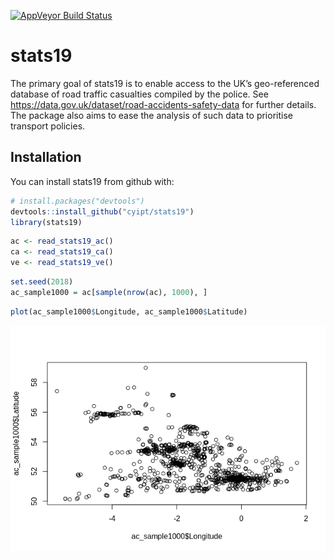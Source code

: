 
[![AppVeyor Build
Status](https://ci.appveyor.com/api/projects/status/github/cyipt/stats19?branch=master&svg=true)](https://ci.appveyor.com/project/Robinlovelace/stats19)

<!-- README.md is generated from README.Rmd. Please edit that file -->

# stats19

The primary goal of stats19 is to enable access to the UK’s
geo-referenced database of road traffic casualties compiled by the
police. See <https://data.gov.uk/dataset/road-accidents-safety-data> for
further details. The package also aims to ease the analysis of such data
to prioritise transport policies.

## Installation

You can install stats19 from github with:

``` r
# install.packages("devtools")
devtools::install_github("cyipt/stats19")
library(stats19)
```

``` r
ac <- read_stats19_ac()
ca <- read_stats19_ca()
ve <- read_stats19_ve()
```

``` r
set.seed(2018)
ac_sample1000 = ac[sample(nrow(ac), 1000), ]
```

``` r
plot(ac_sample1000$Longitude, ac_sample1000$Latitude)
```

![](README-unnamed-chunk-4-1.png)<!-- -->
